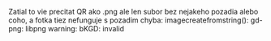 Zatial to vie precitat QR ako .png ale len subor bez nejakeho pozadia alebo coho, a fotka tiez nefunguje
s pozadim chyba:
imagecreatefromstring(): gd-png: libpng warning: bKGD: invalid